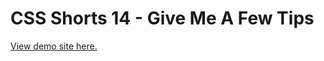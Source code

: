 # CSS Shorts 14 - Give Me A Few Tips

[View demo site here.](https://webdevtuts.github.io/css_shorts_14_give_me_a_few_tips/)
